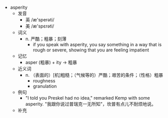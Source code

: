 - asperity
  - 发音
    - 英 /æ'sperəti/
    - 美 /æ'spɛrəti/
  - 词义
    - n. 严酷；粗暴；刻薄
      - if you speak with asperity, you say something in a way that is rough or severe, showing that you are feeling impatient
  - 记忆
    - asper (粗暴) + ity → 粗暴
  - 近义词
    - n. （表面的）[机]粗糙；（气候等的）严酷；艰苦的条件；（性格）粗暴
      - roughness
      - granulation
  - 例句
    - "I told you Preskel had no idea," remarked Kemp with some asperity. "我跟你说过普瑞克一无所知"，坎普有点儿不耐烦地说。
  - 补充